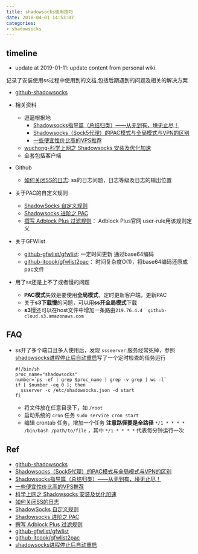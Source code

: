 ```yaml
---
title: shadowsocks使用技巧
date: 2018-04-01 14:53:07
categories:
- shadowsocks
---
```


## timeline

* update at 2019-01-11: update content from personal wiki.

记录了安装使用ss过程中使用到的文档,包括后期遇到的问题及相关的解决方案

<!-- more -->

* [github-shadowsocks][1]
* 相关资料
  * 逗逼根据地
    * [Shadowsocks指导篇（总结归类）——从无到有，境无止尽！][3]
    * [Shadowsocks（Sock5代理）的PAC模式与全局模式与VPN的区别][2]
    * [一些便宜性价比高的VPS推荐][4]
  * [wuchong-科学上网之 Shadowsocks 安装及优化加速][5]
  * 全套包括客户端

* Github
  * [如何关闭SS的日志][6]: ss的日志问题，日志等级及日志的输出位置
* 关于PAC的自定义规则
  * [ShadowSocks 自定义规则][7]
  * [Shadowsocks 进阶之 PAC][8]
  * [撰写 Adblock Plus 过滤规则][9]： Adblock Plus官网 user-rule用该规则定义
* 关于GFWlist
  * [github-gfwlist/gfwlist][10]: 一定时间更新 通过base64编码
  * [github-itcook/gfwlist2pac][11]： 时间复杂度O(1)，将base64编码还原成pac文件
* 用了ss还是上不了或者慢的问题
  * **PAC模式**失效是要使用**全局模式**，定时更新客户端，更新PAC
  * 关于**s3下载慢**的问题，可以用**ss开全局模式**下载
  * **s3**慢还可以在host文件中增加一条路由`219.76.4.4  github-cloud.s3.amazonaws.com`

## FAQ

* ss开了多个端口且多人使用后，发现 `ssseerver` 服务经常死掉，参照[shadowsocks进程停止后自动重启][12]写了一个定时检查的任务运行

  ```shell
  #!/bin/sh
  proc_name="shadowsocks"
  number=`ps -ef | grep $proc_name | grep -v grep | wc -l`
  if [ $number -eq 0 ]; then
    ssserver -c /etc/shadowsocks.json -d start
  fi
  ```

  * 将文件放在任意目录下，如 `/root`
  * 启动系统的 `cron` 任务 `sudo service cron start`
  * 编辑 crontab 任务，增加一个任务 **注意路径要是全路径** `*/1 * * * * /bin/bash /path/to/file` ，其中 `*/1 * * * *` 代表每分钟运行一次

## Ref

* [github-shadowsocks][1]
* [Shadowsocks（Sock5代理）的PAC模式与全局模式与VPN的区别][2]
* [Shadowsocks指导篇（总结归类）——从无到有，境无止尽！][3]
* [一些便宜性价比高的VPS推荐][4]
* [科学上网之 Shadowsocks 安装及优化加速][5]
* [如何关闭SS的日志][6]
* [ShadowSocks 自定义规则][7]
* [Shadowsocks 进阶之 PAC][8]
* [撰写 Adblock Plus 过滤规则][9]
* [github-gfwlist/gfwlist][10]
* [github-itcook/gfwlist2pac][11]
* [shadowsocks进程停止后自动重启][12]

[1]: https://github.com/shadowsocks/shadowsocks/tree/master
[2]: https://doub.io/ss-jc9/
[3]: https://doub.io/ss-jc26/
[4]: https://doub.io/vps-tj/
[5]: http://wuchong.me/blog/2015/02/02/shadowsocks-install-and-optimize/
[6]: https://github.com/shadowsocks/shadowsocks/issues/682
[7]: http://honglu.me/2015/06/26/ShadowSocks%E8%87%AA%E5%AE%9A%E4%B9%89%E8%A7%84%E5%88%99/
[8]: https://www.zybuluo.com/yiranphp/note/632963
[9]: https://adblockplus.org/zh_CN/filters
[10]: https://github.com/gfwlist/gfwlist
[11]: https://github.com/itcook/gfwlist2pac
[12]: http://aircjm.com/2016/10/17/linux-timer-task-instance-shadowsocks-process-automatically-restarts-after-stopping/
